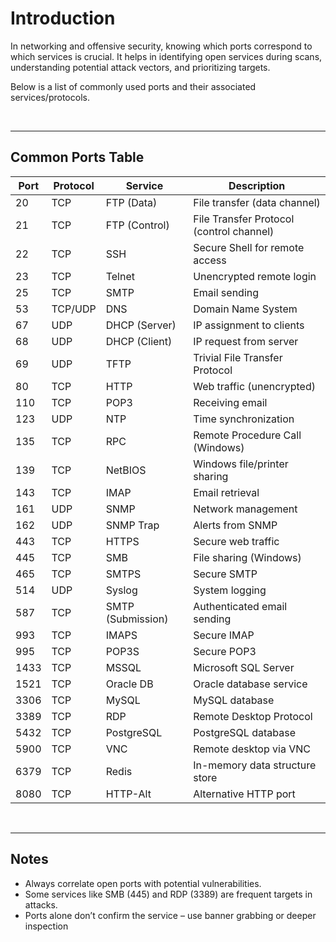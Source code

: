 # Introduction

In networking and offensive security, knowing which ports correspond to which services is crucial. It helps in identifying open services during scans, understanding potential attack vectors, and prioritizing targets.

Below is a list of commonly used ports and their associated services/protocols.

<br>

---
## Common Ports Table

| Port | Protocol | Service             | Description                              |
|------|----------|---------------------|------------------------------------------|
| 20   | TCP      | FTP (Data)          | File transfer (data channel)             |
| 21   | TCP      | FTP (Control)       | File Transfer Protocol (control channel) |
| 22   | TCP      | SSH                 | Secure Shell for remote access           |
| 23   | TCP      | Telnet              | Unencrypted remote login                 |
| 25   | TCP      | SMTP                | Email sending                            |
| 53   | TCP/UDP  | DNS                 | Domain Name System                       |
| 67   | UDP      | DHCP (Server)       | IP assignment to clients                 |
| 68   | UDP      | DHCP (Client)       | IP request from server                   |
| 69   | UDP      | TFTP                | Trivial File Transfer Protocol           |
| 80   | TCP      | HTTP                | Web traffic (unencrypted)                |
| 110  | TCP      | POP3                | Receiving email                          |
| 123  | UDP      | NTP                 | Time synchronization                     |
| 135  | TCP      | RPC                 | Remote Procedure Call (Windows)          |
| 139  | TCP      | NetBIOS             | Windows file/printer sharing             |
| 143  | TCP      | IMAP                | Email retrieval                          |
| 161  | UDP      | SNMP                | Network management                       |
| 162  | UDP      | SNMP Trap           | Alerts from SNMP                         |
| 443  | TCP      | HTTPS               | Secure web traffic                       |
| 445  | TCP      | SMB                 | File sharing (Windows)                   |
| 465  | TCP      | SMTPS               | Secure SMTP                              |
| 514  | UDP      | Syslog              | System logging                           |
| 587  | TCP      | SMTP (Submission)   | Authenticated email sending              |
| 993  | TCP      | IMAPS               | Secure IMAP                              |
| 995  | TCP      | POP3S               | Secure POP3                              |
| 1433 | TCP      | MSSQL               | Microsoft SQL Server                     |
| 1521 | TCP      | Oracle DB           | Oracle database service                  |
| 3306 | TCP      | MySQL               | MySQL database                           |
| 3389 | TCP      | RDP                 | Remote Desktop Protocol                  |
| 5432 | TCP      | PostgreSQL          | PostgreSQL database                      |
| 5900 | TCP      | VNC                 | Remote desktop via VNC                   |
| 6379 | TCP      | Redis               | In-memory data structure store           |
| 8080 | TCP      | HTTP-Alt            | Alternative HTTP port                    |

<br>

---
## Notes

- Always correlate open ports with potential vulnerabilities.
- Some services like SMB (445) and RDP (3389) are frequent targets in attacks.
- Ports alone don’t confirm the service – use banner grabbing or deeper inspection
